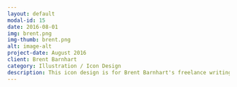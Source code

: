 ```yaml
---
layout: default
modal-id: 15
date: 2016-08-01
img: brent.png
img-thumb: brent.png
alt: image-alt
project-date: August 2016
client: Brent Barnhart
category: Illustration / Icon Design 
description: This icon design is for Brent Barnhart's freelance writing website <a href="http://www.brentwrites.com">Brent Writes</a>. He wanted something that was matching not only to his physical likeness but his personal taste. We plan on doing some more work on his site design in the future. 
---
```

